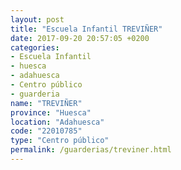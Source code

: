 ```yaml
---
layout: post
title: "Escuela Infantil TREVIÑER"
date: 2017-09-20 20:57:05 +0200
categories:
- Escuela Infantil
- huesca
- adahuesca
- Centro público
- guarderia
name: "TREVIÑER"
province: "Huesca"
location: "Adahuesca"
code: "22010785"
type: "Centro público"
permalink: /guarderias/treviner.html
---
```

